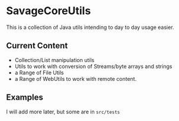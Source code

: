 # SavageCoreUtils

This is a collection of Java utils intending to day to day usage easier. 

## Current Content
* Collection/List manipulation utils
* Utils to work with conversion of Streams/byte arrays and strings
* a Range of File Utils
* a Range of WebUtils to work with remote content.

## Examples
I will add more later, but some are in `src/tests`